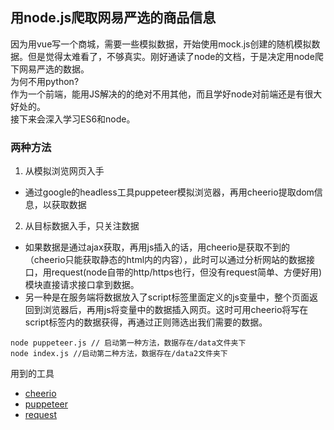 ## 用node.js爬取网易严选的商品信息
因为用vue写一个商城，需要一些模拟数据，开始使用mock.js创建的随机模拟数据。但是觉得太难看了，不够真实。刚好通读了node的文档，于是决定用node爬下网易严选的数据。  
为何不用python?  
作为一个前端，能用JS解决的的绝对不用其他，而且学好node对前端还是有很大好处的。  
接下来会深入学习ES6和node。

### 两种方法
1. 从模拟浏览网页入手
  * 通过google的headless工具puppeteer模拟浏览器，再用cheerio提取dom信息，以获取数据

2. 从目标数据入手，只关注数据
  * 如果数据是通过ajax获取，再用js插入的话，用cheerio是获取不到的（cheerio只能获取静态的html内的内容），此时可以通过分析网站的数据接口，用request(node自带的http/https也行，但没有request简单、方便好用)模块直接请求接口拿到数据。
  * 另一种是在服务端将数据放入了script标签里面定义的js变量中，整个页面返回到浏览器后，再用js将变量中的数据插入网页。这时可用cheerio将写在script标签内的数据获得，再通过正则筛选出我们需要的数据。

~~~
node puppeteer.js // 启动第一种方法，数据存在/data文件夹下
node index.js //启动第二种方法，数据存在/data2文件夹下
~~~

用到的工具
* [cheerio](https://github.com/cheeriojs/cheerio)
* [puppeteer](https://github.com/GoogleChrome/puppeteer)
* [request](https://github.com/request/request)